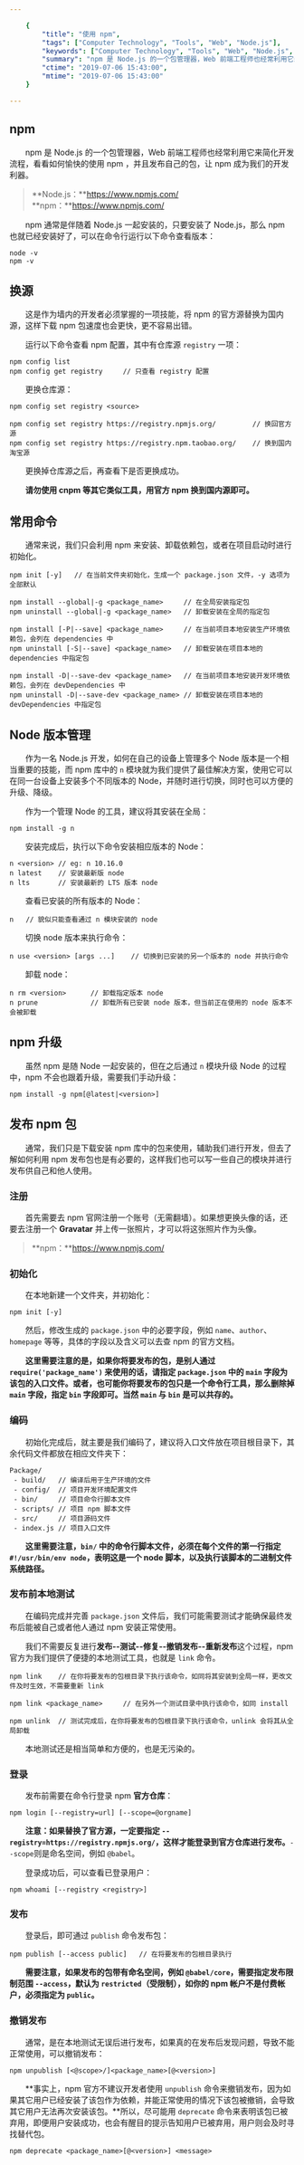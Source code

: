 ```yaml
---

    {
        "title": "使用 npm",
        "tags": ["Computer Technology", "Tools", "Web", "Node.js"],
        "keywords": ["Computer Technology", "Tools", "Web", "Node.js", "npm"],
        "summary": "npm 是 Node.js 的一个包管理器，Web 前端工程师也经常利用它来简化开发流程，来看看如何愉快的使用 npm。",
        "ctime": "2019-07-06 15:43:00",
        "mtime": "2019-07-06 15:43:00"
    }

---
```


## npm

　　npm 是 Node.js 的一个包管理器，Web 前端工程师也经常利用它来简化开发流程，看看如何愉快的使用 npm ，并且发布自己的包，让 npm 成为我们的开发利器。

> **Node.js：**https://www.npmjs.com/ <br />
> **npm：**https://www.npmjs.com/

　　npm 通常是伴随着 Node.js 一起安装的，只要安装了 Node.js，那么 npm 也就已经安装好了，可以在命令行运行以下命令查看版本：

    node -v
    npm -v

## 换源

　　这是作为墙内的开发者必须掌握的一项技能，将 npm 的官方源替换为国内源，这样下载 npm 包速度也会更快，更不容易出错。

　　运行以下命令查看 npm 配置，其中有仓库源 `registry` 一项：

    npm config list
    npm config get registry     // 只查看 registry 配置

　　更换仓库源：

    npm config set registry <source>

    npm config set registry https://registry.npmjs.org/         // 换回官方源
    npm config set registry https://registry.npm.taobao.org/    // 换到国内淘宝源

　　更换掉仓库源之后，再查看下是否更换成功。

　　**请勿使用 cnpm 等其它类似工具，用官方 npm 换到国内源即可。**

## 常用命令

　　通常来说，我们只会利用 npm 来安装、卸载依赖包，或者在项目启动时进行初始化。

    npm init [-y]   // 在当前文件夹初始化，生成一个 package.json 文件，-y 选项为全部默认

    npm install --global|-g <package_name>     // 在全局安装指定包
    npm uninstall --global|-g <package_name>   // 卸载安装在全局的指定包

    npm install [-P|--save] <package_name>     // 在当前项目本地安装生产环境依赖包，会列在 dependencies 中
    npm uninstall [-S|--save] <package_name>   // 卸载安装在项目本地的 dependencies 中指定包

    npm install -D|--save-dev <package_name>   // 在当前项目本地安装开发环境依赖包，会列在 devDependencies 中
    npm uninstall -D|--save-dev <package_name> // 卸载安装在项目本地的 devDependencies 中指定包

## Node 版本管理

　　作为一名 Node.js 开发，如何在自己的设备上管理多个 Node 版本是一个相当重要的技能，而 npm 库中的 `n` 模块就为我们提供了最佳解决方案，使用它可以在同一台设备上安装多个不同版本的 Node，并随时进行切换，同时也可以方便的升级、降级。

　　作为一个管理 Node 的工具，建议将其安装在全局：

    npm install -g n

　　安装完成后，执行以下命令安装相应版本的 Node：

    n <version> // eg: n 10.16.0
    n latest    // 安装最新版 node
    n lts       // 安装最新的 LTS 版本 node

　　查看已安装的所有版本的 Node：

    n   // 貌似只能查看通过 n 模块安装的 node

　　切换 node 版本来执行命令：

    n use <version> [args ...]    // 切换到已安装的另一个版本的 node 并执行命令

　　卸载 node：

    n rm <version>      // 卸载指定版本 node
    n prune             // 卸载所有已安装 node 版本，但当前正在使用的 node 版本不会被卸载

## npm 升级

　　虽然 npm 是随 Node 一起安装的，但在之后通过 `n` 模块升级 Node 的过程中，npm 不会也跟着升级，需要我们手动升级：

    npm install -g npm[@latest|<version>]

## 发布 npm 包

　　通常，我们只是下载安装 npm 库中的包来使用，辅助我们进行开发，但去了解如何利用 npm 发布包也是有必要的，这样我们也可以写一些自己的模块并进行发布供自己和他人使用。

### 注册

　　首先需要去 npm 官网注册一个账号（无需翻墙）。如果想更换头像的话，还要去注册一个 **Gravatar** 并上传一张照片，才可以将这张照片作为头像。

> **npm：**https://www.npmjs.com/

### 初始化

　　在本地新建一个文件夹，并初始化：

    npm init [-y]

　　然后，修改生成的 `package.json` 中的必要字段，例如 `name`、`author`、`homepage` 等等，具体的字段以及含义可以去查 npm 的官方文档。

　　**这里需要注意的是，如果你将要发布的包，是别人通过 `require('package_name')` 来使用的话，请指定 `package.json` 中的 `main` 字段为该包的入口文件。或者，也可能你将要发布的包只是一个命令行工具，那么删除掉 `main` 字段，指定 `bin` 字段即可。当然 `main` 与 `bin` 是可以共存的。**

### 编码

　　初始化完成后，就主要是我们编码了，建议将入口文件放在项目根目录下，其余代码文件都放在相应文件夹下：

    Package/
     - build/   // 编译后用于生产环境的文件
     - config/  // 项目开发环境配置文件
     - bin/     // 项目命令行脚本文件
     - scripts/ // 项目 npm 脚本文件
     - src/     // 项目源码文件
     - index.js // 项目入口文件

　　**这里需要注意，`bin/` 中的命令行脚本文件，必须在每个文件的第一行指定 `#!/usr/bin/env node`，表明这是一个 node 脚本，以及执行该脚本的二进制文件系统路径。**

### 发布前本地测试

　　在编码完成并完善 `package.json` 文件后，我们可能需要测试才能确保最终发布后能被自己或者他人通过 npm 安装正常使用。

　　我们不需要反复进行**发布--测试--修复--撤销发布--重新发布**这个过程，npm 官方为我们提供了便捷的本地测试工具，也就是 `link` 命令。

    npm link    // 在你将要发布的包根目录下执行该命令，如同将其安装到全局一样，更改文件及时生效，不需要重新 link

    npm link <package_name>     // 在另外一个测试目录中执行该命令，如同 install

    npm unlink  // 测试完成后，在你将要发布的包根目录下执行该命令，unlink 会将其从全局卸载

　　本地测试还是相当简单和方便的，也是无污染的。

### 登录

　　发布前需要在命令行登录 npm **官方仓库**：

    npm login [--registry=url] [--scope=@orgname]

　　**注意：如果替换了官方源，一定要指定 `--registry=https://registry.npmjs.org/`，这样才能登录到官方仓库进行发布。**`--scope`则是命名空间，例如 `@babel`。

　　登录成功后，可以查看已登录用户：

    npm whoami [--registry <registry>]

### 发布

　　登录后，即可通过 `publish` 命令发布包：

    npm publish [--access public]   // 在将要发布的包根目录执行

　　**需要注意，如果发布的包带有命名空间，例如 `@babel/core`，需要指定发布限制范围 `--access`，默认为 `restricted`（受限制），如你的 npm 帐户不是付费帐户，必须指定为 `public`。**

### 撤销发布

　　通常，是在本地测试无误后进行发布，如果真的在发布后发现问题，导致不能正常使用，可以撤销发布：

    npm unpublish [<@scope>/]<package_name>[@<version>]

　　**事实上，npm 官方不建议开发者使用 `unpublish` 命令来撤销发布，因为如果其它用户已经安装了该包作为依赖，并能正常使用的情况下该包被撤销，会导致其它用户无法再次安装该包。**所以，尽可能用 `deprecate` 命令来表明该包已被弃用，即便用户安装成功，也会有醒目的提示告知用户已被弃用，用户则会及时寻找替代包。

    npm deprecate <package_name>[@<version>] <message>